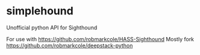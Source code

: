 # simplehound
Unofficial python API for Sighthound

For use with https://github.com/robmarkcole/HASS-Sighthound
Mostly fork https://github.com/robmarkcole/deepstack-python

